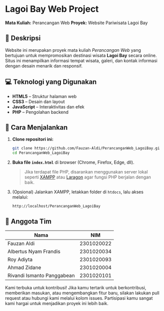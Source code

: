 # Lagoi Bay Web Project

**Mata Kuliah:** Perancangan Web
**Proyek:** Website Pariwisata Lagoi Bay

## 📌 Deskripsi

Website ini merupakan proyek mata kuliah *Perancangan Web* yang bertujuan untuk mempromosikan destinasi wisata **Lagoi Bay** secara online. Situs ini menampilkan informasi tempat wisata, galeri, dan kontak informasi dengan desain menarik dan responsif.

## 💻 Teknologi yang Digunakan

* **HTML5** – Struktur halaman web
* **CSS3** – Desain dan layout
* **JavaScript** – Interaktivitas dan efek
* **PHP** – Pengolahan backend 

## 🚀 Cara Menjalankan

1. **Clone repositori ini:**

   ```bash
   git clone https://github.com/Fauzan-Aldi/PerancanganWeb_LagoiBay.git
   cd PerancanganWeb_LagoiBay
   ```

2. **Buka file `index.html`** di browser (Chrome, Firefox, Edge, dll).

   > Jika terdapat file PHP, disarankan menggunakan server lokal seperti [XAMPP](https://www.apachefriends.org/) atau [Laragon](https://laragon.org/) agar fungsi PHP berjalan dengan baik.

3. (Opsional) Jalankan XAMPP, letakkan folder di `htdocs`, lalu akses melalui:

   ```
   http://localhost/PerancanganWeb_LagoiBay
   ```

## 👥 Anggota Tim

| Nama                       | NIM        |
| -------------------------- | ---------- |
| Fauzan Aldi                | 2301020022 |
| Albertus Nyam Frandis      | 2301020034 |
| Roy Adiyta                 | 2301020093 |
| Ahmad Zidane               | 2301020004 |
| Rivandi Ismanto Panggabean | 2301020101 |

Kami terbuka untuk kontribusi!
Jika kamu tertarik untuk berkontribusi, memberikan masukan, atau mengembangkan fitur baru, silakan lakukan pull request atau hubungi kami melalui kolom issues. Partisipasi kamu sangat kami hargai untuk menjadikan proyek ini lebih baik.
